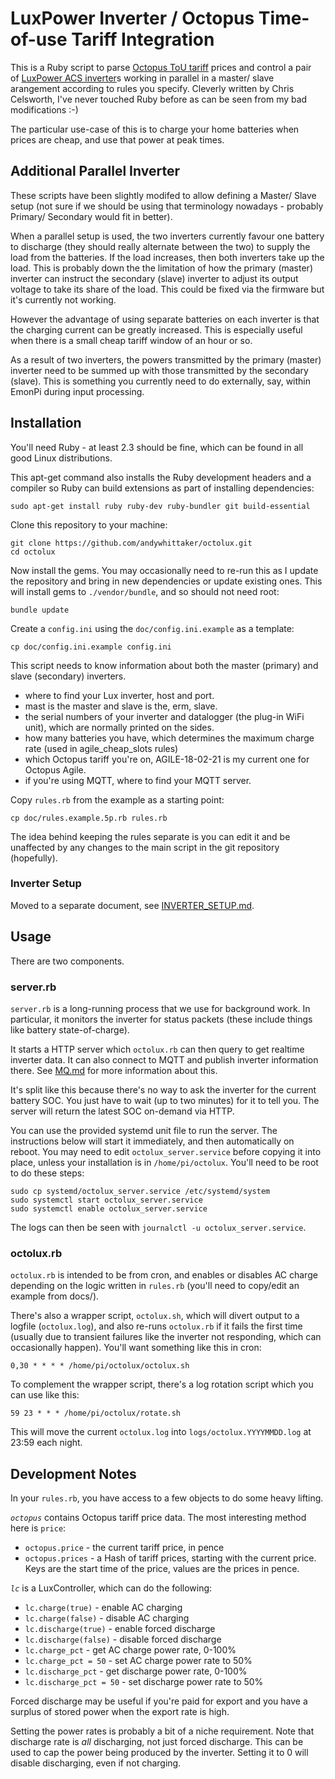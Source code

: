 # LuxPower Inverter / Octopus Time-of-use Tariff Integration

This is a Ruby script to parse [Octopus ToU tariff](https://octopus.energy/agile/) prices and control a pair of [LuxPower ACS inverter](https://www.luxpowertek.com/ac-ess.html)s working in parallel in a master/ slave arangement according to rules you specify. Cleverly written by Chris Celsworth, I've never touched Ruby before as can be seen from my bad modifications :-)

The particular use-case of this is to charge your home batteries when prices are cheap, and use that power at peak times.

## Additional Parallel Inverter

These scripts have been slightly modifed to allow defining a Master/ Slave setup (not sure if we should be using that terminology nowadays - probably Primary/ Secondary would fit in better).

When a parallel setup is used, the two inverters currently favour one battery to discharge (they should really alternate between the two) to supply the load from the batteries. If the load increases, then both inverters take up the load. This is probably down the the limitation of how the primary (master) inverter can instruct the secondary (slave) inverter to adjust its output voltage to take its share of the load. This could be fixed via the firmware but it's currently not working.

However the advantage of using separate batteries on each inverter is that the charging current can be greatly increased. This is especially useful when there is a small cheap tariff window of an hour or so.

As a result of two inverters, the powers transmitted by the primary (master) inverter need to be summed up with those transmitted by the secondary (slave). This is something you currently need to do externally, say, within EmonPi during input processing.

## Installation

You'll need Ruby - at least 2.3 should be fine, which can be found in all good Linux distributions.

This apt-get command also installs the Ruby development headers and a compiler so Ruby can build extensions as part of installing dependencies:

```
sudo apt-get install ruby ruby-dev ruby-bundler git build-essential
```

Clone this repository to your machine:

```
git clone https://github.com/andywhittaker/octolux.git
cd octolux
```

Now install the gems. You may occasionally need to re-run this as I update the repository and bring in new dependencies or update existing ones. This will install gems to `./vendor/bundle`, and so should not need root:

```
bundle update
```

Create a `config.ini` using the `doc/config.ini.example` as a template:

```
cp doc/config.ini.example config.ini
```

This script needs to know information about both the master (primary) and slave (secondary) inverters.

* where to find your Lux inverter, host and port.
* mast is the master and slave is the, erm, slave.
* the serial numbers of your inverter and datalogger (the plug-in WiFi unit), which are normally printed on the sides.
* how many batteries you have, which determines the maximum charge rate (used in agile\_cheap\_slots rules)
* which Octopus tariff you're on, AGILE-18-02-21 is my current one for Octopus Agile.
* if you're using MQTT, where to find your MQTT server.

Copy `rules.rb` from the example as a starting point:

```
cp doc/rules.example.5p.rb rules.rb
```

The idea behind keeping the rules separate is you can edit it and be unaffected by any changes to the main script in the git repository (hopefully).

### Inverter Setup

Moved to a separate document, see [INVERTER\_SETUP.md](doc/INVERTER_SETUP.md).

## Usage

There are two components.

### server.rb

`server.rb` is a long-running process that we use for background work. In particular, it monitors the inverter for status packets (these include things like battery state-of-charge).

It starts a HTTP server which `octolux.rb` can then query to get realtime inverter data. It can also connect to MQTT and publish inverter information there. See [MQ.md](doc/MQ.md) for more information about this.

It's split like this because there's no way to ask the inverter for the current battery SOC. You just have to wait (up to two minutes) for it to tell you. The server will return the latest SOC on-demand via HTTP.

You can use the provided systemd unit file to run the server. The instructions below will start it immediately, and then automatically on reboot. You may need to edit `octolux_server.service` before copying it into place, unless your installation is in `/home/pi/octolux`. You'll need to be root to do these steps:

```
sudo cp systemd/octolux_server.service /etc/systemd/system
sudo systemctl start octolux_server.service
sudo systemctl enable octolux_server.service
```

The logs can then be seen with `journalctl -u octolux_server.service`.

### octolux.rb

`octolux.rb` is intended to be from cron, and enables or disables AC charge depending on the logic written in `rules.rb` (you'll need to copy/edit an example from docs/).

There's also a wrapper script, `octolux.sh`, which will divert output to a logfile (`octolux.log`), and also re-runs `octolux.rb` if it fails the first time (usually due to transient failures like the inverter not responding, which can occasionally happen). You'll want something like this in cron:

```
0,30 * * * * /home/pi/octolux/octolux.sh
```

To complement the wrapper script, there's a log rotation script which you can use like this:

```
59 23 * * * /home/pi/octolux/rotate.sh
```

This will move the current `octolux.log` into `logs/octolux.YYYYMMDD.log` at 23:59 each night.

## Development Notes

In your `rules.rb`, you have access to a few objects to do some heavy lifting.

<i>`octopus`</i> contains Octopus tariff price data. The most interesting method here is `price`:

* `octopus.price` \- the current tariff price\, in pence
* `octopus.prices` \- a Hash of tariff prices\, starting with the current price\. Keys are the start time of the price\, values are the prices in pence\.

<i>`lc`</i> is a LuxController, which can do the following:

* `lc.charge(true)` \- enable AC charging
* `lc.charge(false)` \- disable AC charging
* `lc.discharge(true)` \- enable forced discharge
* `lc.discharge(false)` \- disable forced discharge
* `lc.charge_pct` \- get AC charge power rate\, 0\-100%
* `lc.charge_pct = 50` \- set AC charge power rate to 50%
* `lc.discharge_pct` \- get discharge power rate\, 0\-100%
* `lc.discharge_pct = 50` \- set discharge power rate to 50%

Forced discharge may be useful if you're paid for export and you have a surplus of stored power when the export rate is high.

Setting the power rates is probably a bit of a niche requirement. Note that discharge rate is *all* discharging, not just forced discharge. This can be used to cap the power being produced by the inverter. Setting it to 0 will disable discharging, even if not charging.